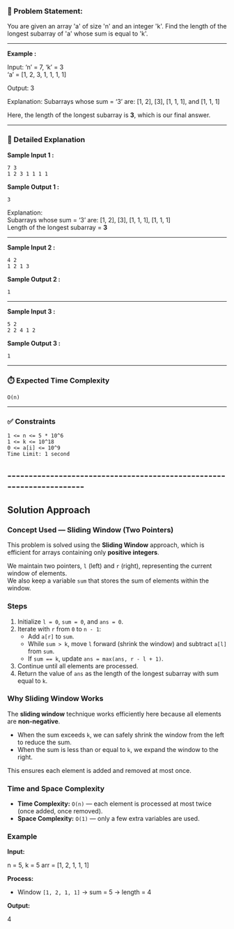 ###  🧮  Problem Statement:

You are given an array 'a' of size 'n' and an integer 'k'.
Find the length of the longest subarray of 'a' whose sum is equal to 'k'.

---

**Example :**

Input: ‘n’ = 7, ‘k’ = 3  
‘a’ = [1, 2, 3, 1, 1, 1, 1]

Output: 3

Explanation: Subarrays whose sum = ‘3’ are:
[1, 2], [3], [1, 1, 1], and [1, 1, 1]

Here, the length of the longest subarray is **3**, which is our final answer.

---

### 📝 Detailed Explanation

**Sample Input 1 :**
```text
7 3
1 2 3 1 1 1 1
```

**Sample Output 1 :**
```text
3
```

Explanation:  
Subarrays whose sum = ‘3’ are:
[1, 2], [3], [1, 1, 1], [1, 1, 1]  
Length of the longest subarray = **3**

---

**Sample Input 2 :**
```text
4 2
1 2 1 3
```

**Sample Output 2 :**
```text
1
```

---

**Sample Input 3 :**
```text
5 2
2 2 4 1 2
```

**Sample Output 3 :**
```text
1
```

---

### ⏱️ Expected Time Complexity
```
O(n)
```

---

### ✅ Constraints
```
1 <= n <= 5 * 10^6
1 <= k <= 10^18
0 <= a[i] <= 10^9
Time Limit: 1 second
```
## ---------------------------------------------------------------------

## Solution Approach

### Concept Used — Sliding Window (Two Pointers)

This problem is solved using the **Sliding Window** approach, which is efficient for arrays containing only **positive integers**.

We maintain two pointers, `l` (left) and `r` (right), representing the current window of elements.  
We also keep a variable `sum` that stores the sum of elements within the window.

### Steps

1. Initialize `l = 0`, `sum = 0`, and `ans = 0`.
2. Iterate with `r` from `0` to `n - 1`:
   - Add `a[r]` to `sum`.
   - While `sum > k`, move `l` forward (shrink the window) and subtract `a[l]` from `sum`.
   - If `sum == k`, update `ans = max(ans, r - l + 1)`.
3. Continue until all elements are processed.
4. Return the value of `ans` as the length of the longest subarray with sum equal to `k`.

### Why Sliding Window Works

The **sliding window** technique works efficiently here because all elements are **non-negative**.  
- When the sum exceeds `k`, we can safely shrink the window from the left to reduce the sum.  
- When the sum is less than or equal to `k`, we expand the window to the right.

This ensures each element is added and removed at most once.

### Time and Space Complexity

- **Time Complexity:** `O(n)` — each element is processed at most twice (once added, once removed).  
- **Space Complexity:** `O(1)` — only a few extra variables are used.

### Example

**Input:**

n = 5, k = 5
arr = [1, 2, 1, 1, 1]

**Process:**
- Window `[1, 2, 1, 1]` → sum = 5 → length = 4

**Output:**

4






